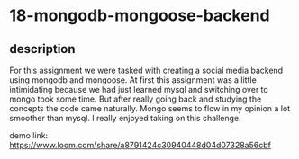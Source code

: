 # 18-mongodb-mongoose-backend

## description

For this assignment we were tasked with creating a social media backend using mongodb and mongoose. At first this assignment was a little intimidating because we had just learned mysql and switching over to mongo took some time. But after really going back and studying the concepts the code came naturally. Mongo seems to flow in my opinion a lot smoother than mysql. I really enjoyed taking on this challenge.

demo link: https://www.loom.com/share/a8791424c30940448d04d07328a56cbf


